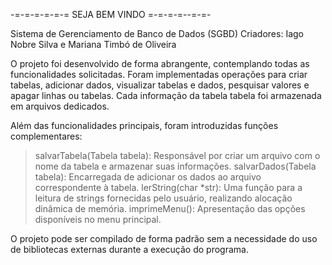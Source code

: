 -=-=-=-=-=-= SEJA BEM VINDO =-=-=-=--=-=-

  Sistema de Gerenciamento de Banco de Dados (SGBD)
  Criadores: Iago Nobre Silva e Mariana Timbó de Oliveira
  
  O projeto foi desenvolvido de forma abrangente, contemplando todas as funcionalidades solicitadas. Foram implementadas operações para criar tabelas, adicionar dados, visualizar tabelas e dados, pesquisar valores e apagar linhas ou tabelas. Cada informação da tabela tabela foi armazenada em arquivos dedicados.

  Além das funcionalidades principais, foram introduzidas funções complementares:
  > salvarTabela(Tabela tabela): Responsável por criar um arquivo com o nome da tabela e armazenar suas informações.
  > salvarDados(Tabela tabela): Encarregada de adicionar os dados ao arquivo correspondente à tabela.
  > lerString(char *str): Uma função para a leitura de strings fornecidas pelo usuário, realizando alocação dinâmica de memória.
  > imprimeMenu(): Apresentação das opções disponíveis no menu principal.


 O projeto pode ser compilado de forma padrão sem a necessidade do uso de bibliotecas externas durante a execução do programa.
